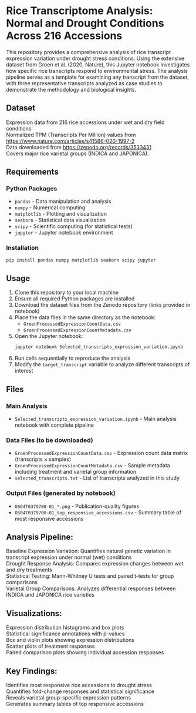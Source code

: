 # Rice Transcriptome Analysis: Normal and Drought Conditions Across 216 Accessions

This repository provides a comprehensive analysis of rice transcript expression variation under drought stress conditions. Using the extensive dataset from Groen et al. (2020, Nature), this Jupyter notebook investigates how specific rice transcripts respond to environmental stress. The analysis pipeline serves as a template for examining any transcript from the dataset, with three representative transcripts analyzed as case studies to demonstrate the methodology and biological insights.

## Dataset

Expression data from 216 rice accessions under wet and dry field conditions<br>
Normalized TPM (Transcripts Per Million) values from https://www.nature.com/articles/s41586-020-1997-2<br>
Data downloaded from https://zenodo.org/records/3533431<br>
Covers major rice varietal groups (INDICA and JAPONICA).

## Requirements

### Python Packages
- `pandas` - Data manipulation and analysis
- `numpy` - Numerical computing
- `matplotlib` - Plotting and visualization
- `seaborn` - Statistical data visualization
- `scipy` - Scientific computing (for statistical tests)
- `jupyter` - Jupyter notebook environment

### Installation
```bash
pip install pandas numpy matplotlib seaborn scipy jupyter
```

## Usage

1. Clone this repository to your local machine
2. Ensure all required Python packages are installed
3. Download the dataset files from the Zenodo repository (links provided in notebook)
4. Place the data files in the same directory as the notebook:
   - `GroenProcessedExpressionCountData.csv`
   - `GroenProcessedExpressionCountMetadata.csv`
5. Open the Jupyter notebook:
   ```bash
   jupyter notebook Selected_transcripts_expression_variation.ipynb
   ```
6. Run cells sequentially to reproduce the analysis
7. Modify the `target_transcript` variable to analyze different transcripts of interest

## Files

### Main Analysis
- `Selected_transcripts_expression_variation.ipynb` - Main analysis notebook with complete pipeline

### Data Files (to be downloaded)
- `GroenProcessedExpressionCountData.csv` - Expression count data matrix (transcripts × samples)<br>
- `GroenProcessedExpressionCountMetadata.csv` - Sample metadata including treatment and varietal group information<br>
- `selected_transcripts.txt` - List of transcripts analyzed in this study

### Output Files (generated by notebook)
- `OS04T0379700-01_*.png` - Publication-quality figures<br>
- `OS04T0379700-01_top_responsive_accessions.csv` - Summary table of most responsive accessions

## Analysis Pipeline:

Baseline Expression Variation: Quantifies natural genetic variation in transcript expression under normal (wet) conditions<br>
Drought Response Analysis: Compares expression changes between wet and dry treatments<br>
Statistical Testing: Mann-Whitney U tests and paired t-tests for group comparisons<br>
Varietal Group Comparisons: Analyzes differential responses between INDICA and JAPONICA rice varieties

## Visualizations:

Expression distribution histograms and box plots<br>
Statistical significance annotations with p-values<br>
Box and violin plots showing expression distributions<br>
Scatter plots of treatment responses<br>
Paired comparison plots showing individual accession responses

## Key Findings:

Identifies most responsive rice accessions to drought stress<br>
Quantifies fold-change responses and statistical significance<br>
Reveals varietal group-specific expression patterns<br>
Generates summary tables of top responsive accessions
